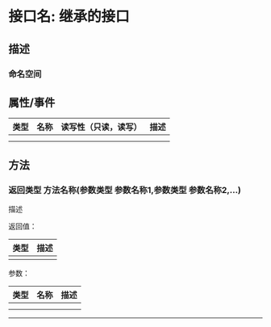 # 接口名: 继承的接口

## 描述



### 命名空间



## 属性/事件

| 类型 | 名称 | 读写性（只读，读写） | 描述 |
| ---- | ---- | -------------------- | ---- |
|      |      |                      |      |
|      |      |                      |      |



## 方法

### 返回类型 方法名称(参数类型 参数名称1,参数类型 参数名称2,...)

描述

返回值：

| 类型 | 描述 |
| ---- | ---- |
|      |      |

参数：

| 类型 | 名称 | 描述 |
| ---- | ---- | ---- |
|      |      |      |
|      |      |      |

------